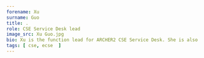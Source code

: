 ```yaml
---
forename: Xu
surname: Guo
title: .
role: CSE Service Desk lead
image_src: Xu Guo.jpg
bio: Xu is the function lead for ARCHER2 CSE Service Desk. She is also a member of the ARCHER2 eCSE team, a Technical Assessment reviewer and a course helper
tags: [ cse, ecse  ] 
---
```

